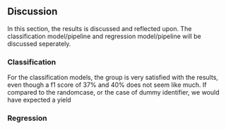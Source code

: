 ## Discussion

In this section, the results is discussed and reflected upon. The classification model/pipeline and regression model/pipeline will be discussed seperately. 

### Classification
For the classification models, the group is very satisfied with the results, even though a f1 score of 37% and 40% does not seem like much. If compared to the randomcase, or the case of dummy identifier, we would have expected a yield  



### Regression